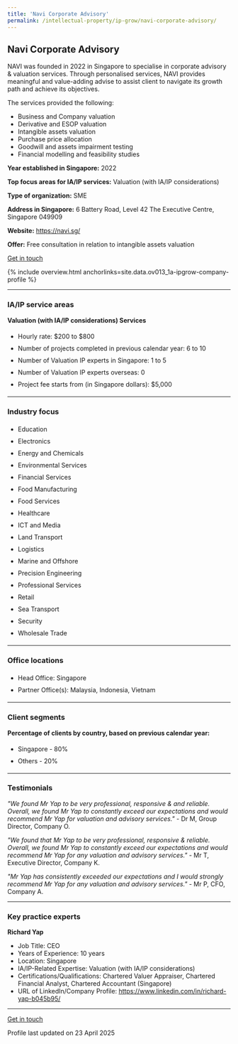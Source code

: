 ```yaml
---
title: 'Navi Corporate Advisory'
permalink: /intellectual-property/ip-grow/navi-corporate-advisory/
---
```


## Navi Corporate Advisory

NAVI was founded in 2022 in Singapore to specialise in corporate advisory & valuation services. Through personalised services, NAVI provides meaningful and value-adding advise to assist client to navigate its growth path and achieve its objectives.  

The services provided the following:
- Business and Company valuation
- Derivative and ESOP valuation
- Intangible assets valuation
- Purchase price allocation
- Goodwill and assets impairment testing
- Financial modelling and feasibility studies

<b>Year established in Singapore:</b> 2022

<b>Top focus areas for IA/IP services:</b> Valuation (with IA/IP considerations)

<b>Type of organization:</b> SME

<b>Address in Singapore:</b> 6 Battery Road, Level 42 The Executive Centre, Singapore 049909

<b>Website:</b> <a href='https://navi.sg/'>https://navi.sg/</a>

<b>Offer:</b> Free consultation in relation to intangible assets valuation

<a class='btn' href='https://form.gov.sg/67cfc985dd496a3035e2af9a' target='_blank' rel='noopener'>Get in touch</a>

{% include overview.html anchorlinks=site.data.ov013_1a-ipgrow-company-profile %}

---
<a name='ip-related-service-areas'></a>
### IA/IP service areas

**Valuation (with IA/IP considerations) Services**

<ul>
<li style='line-height: 27px; margin: 0px 0px !important'>Hourly rate:  $200 to $800</li>
<li style='line-height: 27px; margin: 0px 0px !important'>Number of projects completed in previous calendar year: 6 to 10</li>
<li style='line-height: 27px; margin: 0px 0px !important'>Number of Valuation IP experts in Singapore: 1 to 5</li>
<li style='line-height: 27px; margin: 0px 0px !important'>Number of Valuation IP experts overseas: 0</li>
<li style='line-height: 27px; margin: 0px 0px !important'>Project fee starts from (in Singapore dollars):  $5,000</li>
</ul>

---
<a name='industry-focus'></a>
### Industry focus

<ul><li style='line-height: 27px; margin: 0px 0px !important'> Education</li><li style='line-height: 27px; margin: 0px 0px !important'>Electronics </li><li style='line-height: 27px; margin: 0px 0px !important'>Energy and Chemicals </li><li style='line-height: 27px; margin: 0px 0px !important'>Environmental Services </li><li style='line-height: 27px; margin: 0px 0px !important'>Financial Services</li><li style='line-height: 27px; margin: 0px 0px !important'>Food Manufacturing </li><li style='line-height: 27px; margin: 0px 0px !important'>Food Services</li><li style='line-height: 27px; margin: 0px 0px !important'>Healthcare </li><li style='line-height: 27px; margin: 0px 0px !important'>ICT and Media </li><li style='line-height: 27px; margin: 0px 0px !important'>Land Transport</li><li style='line-height: 27px; margin: 0px 0px !important'>Logistics</li><li style='line-height: 27px; margin: 0px 0px !important'>Marine and Offshore </li><li style='line-height: 27px; margin: 0px 0px !important'>Precision Engineering</li><li style='line-height: 27px; margin: 0px 0px !important'>Professional Services </li><li style='line-height: 27px; margin: 0px 0px !important'>Retail</li><li style='line-height: 27px; margin: 0px 0px !important'>Sea Transport </li><li style='line-height: 27px; margin: 0px 0px !important'>Security</li><li style='line-height: 27px; margin: 0px 0px !important'>Wholesale Trade</li></ul>

---
<a name='office-locations'></a>
### Office locations

<ul><li style='line-height: 27px; margin: 0px 0px !important'> Head Office: Singapore</li><li style='line-height: 27px; margin: 0px 0px !important'>Partner Office(s): Malaysia, Indonesia, Vietnam</li></ul>

---
<a name='client-segments'></a>
### Client segments

**Percentage of clients by country, based on previous calendar year:**

<ul><li style='line-height: 27px; margin: 0px 0px !important'> Singapore - 80%</li><li style='line-height: 27px; margin: 0px 0px !important'>Others - 20%</li></ul>

---
<a name='testimonials'></a>
### Testimonials

*"We found Mr Yap to be very professional, responsive & and reliable. Overall, we found Mr Yap to constantly exceed our expectations and would recommend Mr Yap for valuation and advisory services."* - Dr M, Group Director, Company O.

*"We found that Mr Yap to be very professional, responsive & reliable. Overall, we found Mr Yap to constantly exceed our expectations and would recommend Mr Yap for any valuation and advisory services."* - Mr T, Executive Director, Company K.

*"Mr Yap has consistently exceeded our expectations and I would strongly recommend Mr Yap for any valuation and advisory services."* - Mr P, CFO, Company A.



---
<a name='key-practice-experts'></a>
### Key practice experts

**Richard Yap**

- Job Title: CEO
- Years of Experience: 10 years
- Location: Singapore
- IA/IP-Related Expertise: Valuation (with IA/IP considerations)
- Certifications/Qualifications: Chartered Valuer Appraiser, Chartered Financial Analyst, Chartered Accountant (Singapore)
- URL of LinkedIn/Company Profile: <a href="https://www.linkedin.com/in/richard-yap-b045b95/" target="_blank" rel="noopener">https://www.linkedin.com/in/richard-yap-b045b95/</a>

---
<p>
<a class='btn' href='https://form.gov.sg/67cfc985dd496a3035e2af9a' target='_blank' rel='noopener'>Get in touch</a>
</p>
Profile last updated on 23 April 2025
